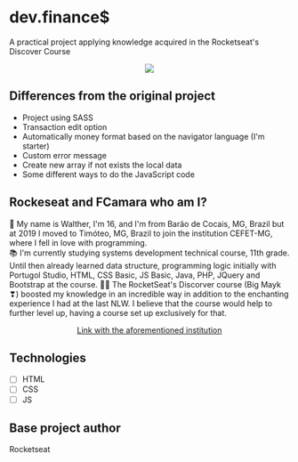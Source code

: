 # dev.finance$
A practical project applying knowledge acquired in the Rocketseat's Discover Course


<p align="center">
<img src="https://i.imgur.com/TxYz81n.png" />
</p>

## Differences from the original project

* Project using SASS
* Transaction edit option
* Automatically money format based on the navigator language (I'm starter)
* Custom error message
* Create new array if not exists the local data
* Some different ways to do the JavaScript code

## Rockeseat and FCamara who am I?
🚏 My name is Walther, I'm 16, and I'm from Barão de Cocais, MG, Brazil but at 2019 I moved to Timóteo, MG, Brazil to join the institution CEFET-MG, where I fell in love with programming.    
📚 I'm currently studying systems development technical course, 11th grade. Until then already learned data structure, programming logic initially with Portugol Studio, HTML, CSS Basic, JS Basic, Java, PHP, JQuery and Bootstrap at the course.
👨‍💻 The RocketSeat's Discorver course (Big Mayk ❣) boosted my knowledge in an incredible way in addition to the enchanting experience I had at the last NLW. I believe that the course would help to further level up, having a course set up exclusively for that.

<p align="center">
    <a align="center" href="https://smallpdf.com/shared#st=38abedfc-c54d-46ba-9652-51506ce833fe&fn=declaracao_20192009906.pdf&ct=1613187977193&tl=share-document&rf=link">Link with the aforementioned institution</a>
</P>

## Technologies
* [ ] HTML
* [ ] CSS
* [ ] JS

## Base project author
Rocketseat
